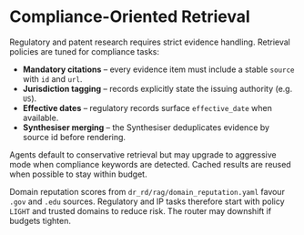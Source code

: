 # Compliance-Oriented Retrieval

Regulatory and patent research requires strict evidence handling. Retrieval
policies are tuned for compliance tasks:

* **Mandatory citations** – every evidence item must include a stable `source`
  with `id` and `url`.
* **Jurisdiction tagging** – records explicitly state the issuing authority
  (e.g. `US`).
* **Effective dates** – regulatory records surface `effective_date` when
  available.
* **Synthesiser merging** – the Synthesiser deduplicates evidence by source id
  before rendering.

Agents default to conservative retrieval but may upgrade to aggressive mode when
compliance keywords are detected. Cached results are reused when possible to
stay within budget.

Domain reputation scores from `dr_rd/rag/domain_reputation.yaml` favour `.gov` and `.edu` sources. Regulatory and IP tasks therefore start with policy `LIGHT` and trusted domains to reduce risk. The router may downshift if budgets tighten.

